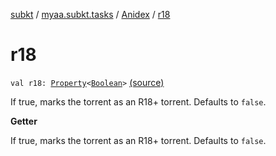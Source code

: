 [subkt](../../index.md) / [myaa.subkt.tasks](../index.md) / [Anidex](index.md) / [r18](./r18.md)

# r18

`val r18: `[`Property`](https://docs.gradle.org/current/javadoc/org/gradle/api/provider/Property.html)`<`[`Boolean`](https://kotlinlang.org/api/latest/jvm/stdlib/kotlin/-boolean/index.html)`>` [(source)](https://github.com/Myaamori/SubKt/blob/master/src/main/kotlin/myaa/subkt/tasks/tasks.kt#L1153)

If true, marks the torrent as an R18+ torrent.
Defaults to `false`.

**Getter**

If true, marks the torrent as an R18+ torrent.
Defaults to `false`.

